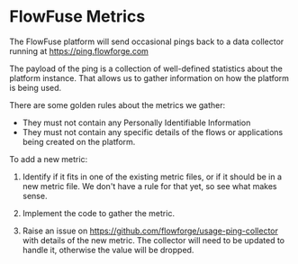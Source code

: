 # FlowFuse Metrics

The FlowFuse platform will send occasional pings back to a data collector
running at https://ping.flowforge.com

The payload of the ping is a collection of well-defined statistics about the
platform instance. That allows us to gather information on how the platform
is being used.

There are some golden rules about the metrics we gather:

 - They must not contain any Personally Identifiable Information
 - They must not contain any specific details of the flows or applications being
   created on the platform.

To add a new metric:

1. Identify if it fits in one of the existing metric files, or if it should be in
   a new metric file. We don't have a rule for that yet, so see what makes sense.

2. Implement the code to gather the metric.

3. Raise an issue on https://github.com/flowforge/usage-ping-collector with details
   of the new metric. The collector will need to be updated to handle it, otherwise
   the value will be dropped.
